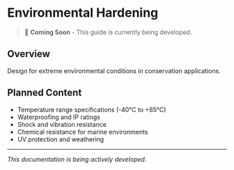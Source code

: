 # Environmental Hardening

> 🚧 **Coming Soon** - This guide is currently being developed.

## Overview

Design for extreme environmental conditions in conservation applications.

## Planned Content

- Temperature range specifications (-40°C to +85°C)
- Waterproofing and IP ratings
- Shock and vibration resistance
- Chemical resistance for marine environments
- UV protection and weathering

---

*This documentation is being actively developed.*